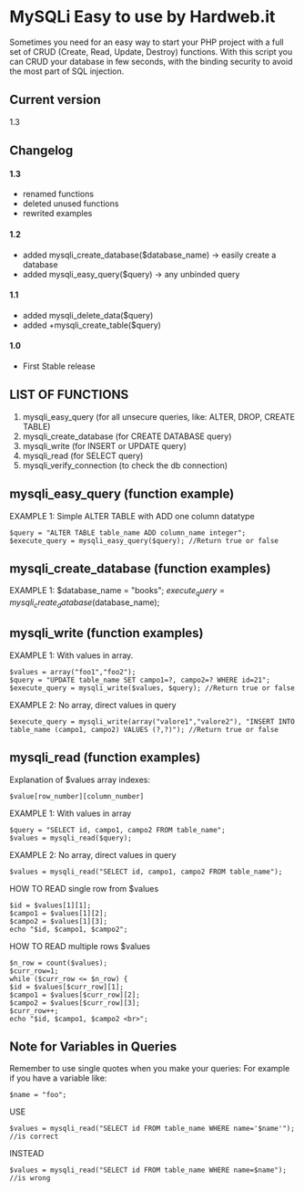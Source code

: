 # MySQLi Easy to use by Hardweb.it
Sometimes you need for an easy way to start your PHP project with a full set of CRUD (Create, Read, Update, Destroy) functions.
With this script you can CRUD your database in few seconds, with the binding security to avoid the most part of SQL injection.

## Current version
1.3

## Changelog
#### 1.3
+ renamed functions
+ deleted unused functions
+ rewrited examples
#### 1.2
+ added mysqli_create_database($database_name) -> easily create a database
+ added mysqli_easy_query($query) -> any unbinded query
#### 1.1
+ added mysqli_delete_data($query)
+ added +mysqli_create_table($query)
#### 1.0
+ First Stable release


## LIST OF FUNCTIONS

1) mysqli_easy_query (for all unsecure queries, like: ALTER, DROP, CREATE TABLE)
2) mysqli_create_database (for CREATE DATABASE query)
3) mysqli_write (for INSERT or UPDATE query)
4) mysqli_read (for SELECT query)
5) mysqli_verify_connection (to check the db connection)

## mysqli_easy_query (function example)

EXAMPLE 1: Simple ALTER TABLE with ADD one column datatype
  
	$query = "ALTER TABLE table_name ADD column_name integer";
	$execute_query = mysqli_easy_query($query); //Return true or false

## mysqli_create_database (function examples)

EXAMPLE 1:
	$database_name = "books";
	$execute_query = mysqli_create_database($database_name);

## mysqli_write (function examples)

EXAMPLE 1: With values in array.
  
	$values = array("foo1","foo2"); 
	$query = "UPDATE table_name SET campo1=?, campo2=? WHERE id=21"; 
	$execute_query = mysqli_write($values, $query); //Return true or false
    
EXAMPLE 2: No array, direct values in query
	
	$execute_query = mysqli_write(array("valore1","valore2"), "INSERT INTO table_name (campo1, campo2) VALUES (?,?)"); //Return true or false

## mysqli_read (function examples)
Explanation of $values array indexes:

	$value[row_number][column_number]

EXAMPLE 1: With values in array
	
	$query = "SELECT id, campo1, campo2 FROM table_name";
	$values = mysqli_read($query);
    
EXAMPLE 2: No array, direct values in query
	
	$values = mysqli_read("SELECT id, campo1, campo2 FROM table_name");
		
 HOW TO READ single row from $values
 
	$id = $values[1][1];
	$campo1 = $values[1][2];
	$campo2 = $values[1][3];
	echo "$id, $campo1, $campo2";
			
HOW TO READ multiple rows $values

	$n_row = count($values);
	$curr_row=1;
	while ($curr_row <= $n_row) {
	$id = $values[$curr_row][1];
	$campo1 = $values[$curr_row][2];
	$campo2 = $values[$curr_row][3];
	$curr_row++;
	echo "$id, $campo1, $campo2 <br>";
			
      

			
			
## Note for Variables in Queries
Remember to use single quotes when you make your queries:
For example if you have a variable like:
	
	$name = "foo";
USE

	$values = mysqli_read("SELECT id FROM table_name WHERE name='$name'"); //is correct

INSTEAD

	$values = mysqli_read("SELECT id FROM table_name WHERE name=$name"); //is wrong

